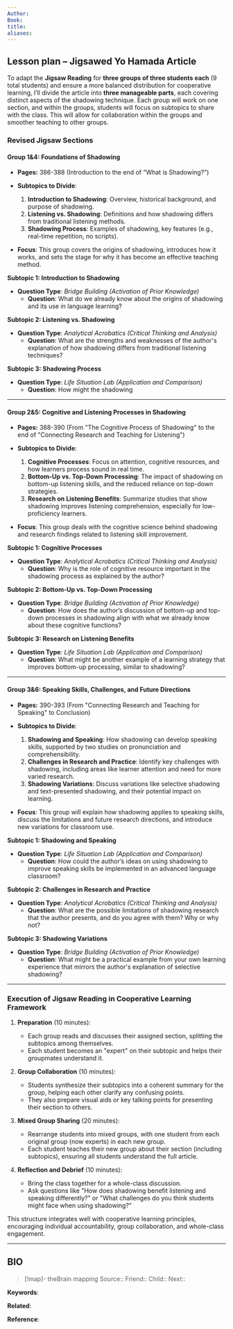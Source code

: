 ```yaml
---
Author: 
Book: 
title: 
aliases:
---
```

## Lesson plan – Jigsawed Yo Hamada Article

To adapt the **Jigsaw Reading** for **three groups of three students each** (9 total students) and ensure a more balanced distribution for cooperative learning, I’ll divide the article into **three manageable parts**, each covering distinct aspects of the shadowing technique. Each group will work on one section, and within the groups, students will focus on subtopics to share with the class. This will allow for collaboration within the groups and smoother teaching to other groups.

### Revised Jigsaw Sections

#### **Group 1&4: Foundations of Shadowing** 
- **Pages:** 386-388 (Introduction to the end of "What is Shadowing?")
- **Subtopics to Divide**:
  1. **Introduction to Shadowing**: Overview, historical background, and purpose of shadowing.
  2. **Listening vs. Shadowing**: Definitions and how shadowing differs from traditional listening methods.
  3. **Shadowing Process**: Examples of shadowing, key features (e.g., real-time repetition, no scripts).

- **Focus**: This group covers the origins of shadowing, introduces how it works, and sets the stage for why it has become an effective teaching method.

**Subtopic 1: Introduction to Shadowing**  
- **Question Type**: *Bridge Building (Activation of Prior Knowledge)*  
  - **Question**: What do we already know about the origins of shadowing and its use in language learning?

**Subtopic 2: Listening vs. Shadowing**  
- **Question Type**: *Analytical Acrobatics (Critical Thinking and Analysis)*  
  - **Question**: What are the strengths and weaknesses of the author's explanation of how shadowing differs from traditional listening techniques?

**Subtopic 3: Shadowing Process**  
- **Question Type**: *Life Situation Lab (Application and Comparison)*  
  - **Question**: How might the shadowing

---

#### **Group 2&5: Cognitive and Listening Processes in Shadowing**
- **Pages:** 388-390 (From "The Cognitive Process of Shadowing" to the end of "Connecting Research and Teaching for Listening")
- **Subtopics to Divide**:
  1. **Cognitive Processes**: Focus on attention, cognitive resources, and how learners process sound in real time.
  2. **Bottom-Up vs. Top-Down Processing**: The impact of shadowing on bottom-up listening skills, and the reduced reliance on top-down strategies.
  3. **Research on Listening Benefits**: Summarize studies that show shadowing improves listening comprehension, especially for low-proficiency learners.

- **Focus**: This group deals with the cognitive science behind shadowing and research findings related to listening skill improvement.

**Subtopic 1: Cognitive Processes**  
- **Question Type**: *Analytical Acrobatics (Critical Thinking and Analysis)*  
  - **Question**: Why is the role of cognitive resource important in the shadowing process as explained by the author?

**Subtopic 2: Bottom-Up vs. Top-Down Processing**  
- **Question Type**: *Bridge Building (Activation of Prior Knowledge)*  
  - **Question**: How does the author’s discussion of bottom-up and top-down processes in shadowing align with what we already know about these cognitive functions?

**Subtopic 3: Research on Listening Benefits**  
- **Question Type**: *Life Situation Lab (Application and Comparison)*  
  - **Question**: What might be another example of a learning strategy that improves bottom-up processing, similar to shadowing?

---

#### **Group 3&6: Speaking Skills, Challenges, and Future Directions** 
- **Pages:** 390-393 (From "Connecting Research and Teaching for Speaking" to Conclusion)
- **Subtopics to Divide**:
  1. **Shadowing and Speaking**: How shadowing can develop speaking skills, supported by two studies on pronunciation and comprehensibility.
  2. **Challenges in Research and Practice**: Identify key challenges with shadowing, including areas like learner attention and need for more varied research.
  3. **Shadowing Variations**: Discuss variations like selective shadowing and text-presented shadowing, and their potential impact on learning.

- **Focus**: This group will explain how shadowing applies to speaking skills, discuss the limitations and future research directions, and introduce new variations for classroom use.

**Subtopic 1: Shadowing and Speaking**  
- **Question Type**: *Life Situation Lab (Application and Comparison)*  
  - **Question**: How could the author’s ideas on using shadowing to improve speaking skills be implemented in an advanced language classroom?

**Subtopic 2: Challenges in Research and Practice**  
- **Question Type**: *Analytical Acrobatics (Critical Thinking and Analysis)*  
  - **Question**: What are the possible limitations of shadowing research that the author presents, and do you agree with them? Why or why not?

**Subtopic 3: Shadowing Variations**  
- **Question Type**: *Bridge Building (Activation of Prior Knowledge)*  
  - **Question**: What might be a practical example from your own learning experience that mirrors the author's explanation of selective shadowing?

---

### Execution of Jigsaw Reading in Cooperative Learning Framework

1. **Preparation** (10 minutes):
   - Each group reads and discusses their assigned section, splitting the subtopics among themselves.
   - Each student becomes an "expert" on their subtopic and helps their groupmates understand it.

2. **Group Collaboration** (10 minutes):
   - Students synthesize their subtopics into a coherent summary for the group, helping each other clarify any confusing points.
   - They also prepare visual aids or key talking points for presenting their section to others.

3. **Mixed Group Sharing** (20 minutes):
   - Rearrange students into mixed groups, with one student from each original group (now experts) in each new group.
   - Each student teaches their new group about their section (including subtopics), ensuring all students understand the full article.

4. **Reflection and Debrief** (10 minutes):
   - Bring the class together for a whole-class discussion.
   - Ask questions like "How does shadowing benefit listening and speaking differently?" or "What challenges do you think students might face when using shadowing?"

This structure integrates well with cooperative learning principles, encouraging individual accountability, group collaboration, and whole-class engagement.

***
## BIO
> [!map]- theBrain mapping
> Source::
> Friend::
> Child::
> Next::

**Keywords**:

**Related**:

**Reference**: 